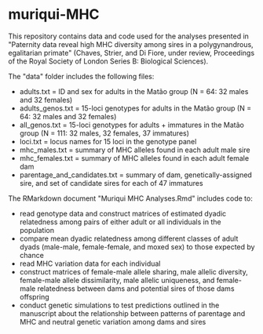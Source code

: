 # muriqui-MHC

This repository contains data and code used for the analyses presented in "Paternity data reveal high MHC diversity among sires in a polygynandrous, egalitarian primate" (Chaves, Strier, and Di Fiore, under review, Proceedings of the Royal Society of London Series B: Biological Sciences).

The "data" folder includes the following files:
- adults.txt = ID and sex for adults in the Matão group (N = 64: 32 males and 32 females)
- adults_genos.txt = 15-loci genotypes for adults in the Matão group (N = 64: 32 males and 32 females)
- all_genos.txt = 15-loci genotypes for adults + immatures in the Matão group (N = 111: 32 males, 32 females, 37 immatures)
- loci.txt = locus names for 15 loci in the genotype panel
- mhc_males.txt = summary of MHC alleles found in each adult male sire
- mhc_females.txt = summary of MHC alleles found in each adult female dam
- parentage_and_candidates.txt = summary of dam, genetically-assigned sire, and set of candidate sires for each of 47 immatures

The RMarkdown document "Muriqui MHC Analyses.Rmd" includes code to:
- read genotype data and construct matrices of estimated dyadic relatedness among pairs of either adult or all individuals in the population
- compare mean dyadic relatedness among different classes of adult dyads (male-male, female-female, and moxed sex) to those expected by chance
- read MHC variation data for each individual
- construct matrices of female-male allele sharing, male allelic diversity, female-male allele dissimilarity, male allelic uniqueness, and female- male relatedness between dams and potential sires of those dams offspring
- conduct genetic simulations to test predictions outlined in the manuscript about the relationship between patterns of parentage and MHC and neutral genetic variation among dams and sires
